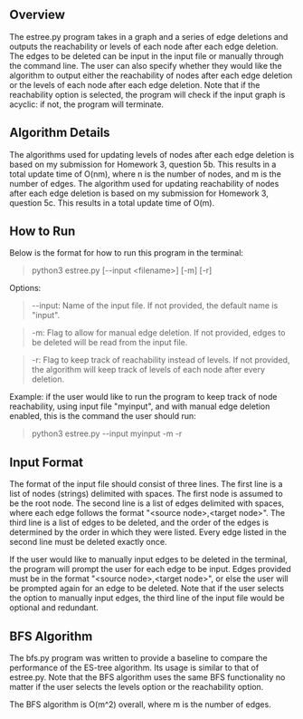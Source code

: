 
## Overview

The estree.py program takes in a graph and a series of edge deletions and outputs the reachability or levels of each node after each edge deletion.
The edges to be deleted can be input in the input file or manually through the command line.
The user can also specify whether they would like the algorithm to output either the reachability of nodes after each edge deletion or the levels of each node after each edge deletion. Note that if the reachability option is selected, the program will check if the input graph is acyclic: if not, the program will terminate.

## Algorithm Details

The algorithms used for updating levels of nodes after each edge deletion is based on my submission for Homework 3, question 5b. This results in a total update time of O(nm), where n is the number of nodes, and m is the number of edges.
The algorithm used for updating reachability of nodes after each edge deletion is based on my submission for Homework 3, question 5c. This results in a total update time of O(m).

## How to Run

Below is the format for how to run this program in the terminal:

> python3 estree.py [\-\-input <filename\>] [-m] [-r]

Options:

> --input: Name of the input file. If not provided, the default name is "input".

> -m: Flag to allow for manual edge deletion. If not provided, edges to be deleted will be read from the input file.

> -r: Flag to keep track of reachability instead of levels. If not provided, the algorithm will keep track of levels of each node after every deletion.

Example: if the user would like to run the program to keep track of node reachability, using input file "myinput", and with manual edge deletion enabled, this is the command the user should run:

> python3 estree.py \-\-input myinput -m -r

## Input Format

The format of the input file should consist of three lines. The first line is a list of nodes (strings) delimited with spaces. The first node is assumed to be the root node. The second line is a list of edges delimited with spaces, where each edge follows the format "<source node\>,<target node\>". The third line is a list of edges to be deleted, and the order of the edges is determined by the order in which they were listed. Every edge listed in the second line must be deleted exactly once.

If the user would like to manually input edges to be deleted in the terminal, the program will prompt the user for each edge to be input. Edges provided must be in the format "<source node\>,<target node\>", or else the user will be prompted again for an edge to be deleted. Note that if the user selects the option to manually input edges, the third line of the input file would be optional and redundant.

## BFS Algorithm

The bfs.py program was written to provide a baseline to compare the performance of the ES-tree algorithm. Its usage is similar to that of estree.py. Note that the BFS algorithm uses the same BFS functionality no matter if the user selects the levels option or the reachability option.

The BFS algorithm is O(m^2) overall, where m is the number of edges.
